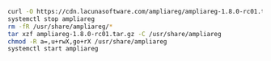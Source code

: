 ﻿```sh
curl -O https://cdn.lacunasoftware.com/ampliareg/ampliareg-1.8.0-rc01.tar.gz
systemctl stop ampliareg
rm -fR /usr/share/ampliareg/*
tar xzf ampliareg-1.8.0-rc01.tar.gz -C /usr/share/ampliareg
chmod -R a=,u+rwX,go+rX /usr/share/ampliareg
systemctl start ampliareg
```
